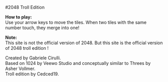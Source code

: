 #2048 Troll Edition

**How to play:**   
Use your arrow keys to move the tiles. When two tiles with the same number touch, they merge into one!  

**Note:**  
This site is not the official version of 2048. But this site is the official version of 2048 troll edition !  

Created by Gabriele Cirulli.   
Based on 1024 by Veewo Studio and conceptually similar to Threes by Asher Vollmer.   
Troll edition by Cedced19.  
